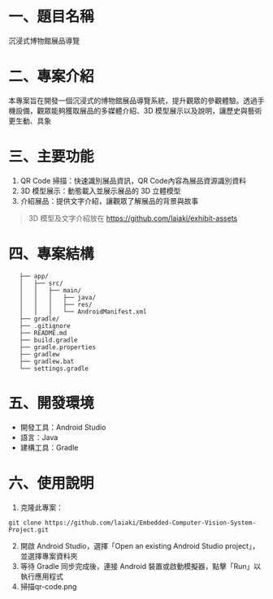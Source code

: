 # 一、題目名稱
沉浸式博物館展品導覽
# 二、專案介紹
本專案旨在開發一個沉浸式的博物館展品導覽系統，提升觀眾的參觀體驗。透過手機設備，觀眾能夠獲取展品的多媒體介紹、3D 模型展示以及說明，讓歷史與藝術更生動、具象

# 三、主要功能
1. QR Code 掃描：快速識別展品資訊，QR Code內容為展品資源識別資料
2. 3D 模型展示：動態載入並展示展品的 3D 立體模型
3. 介紹展品：提供文字介紹，讓觀眾了解展品的背景與故事
>3D 模型及文字介紹放在 https://github.com/laiaki/exhibit-assets
# 四、專案結構

```
   ├── app/
   │   ├── src/
   │   │   ├── main/
   │   │   │   ├── java/
   │   │   │   ├── res/
   │   │   │   └── AndroidManifest.xml
   ├── gradle/
   ├── .gitignore
   ├── README.md
   ├── build.gradle
   ├── gradle.properties
   ├── gradlew
   ├── gradlew.bat
   └── settings.gradle
```
# 五、開發環境
- 開發工具：Android Studio
- 語言：Java
- 建構工具：Gradle
# 六、使用說明
1. 克隆此專案：
```
git clone https://github.com/laiaki/Embedded-Computer-Vision-System-Project.git
```
2. 開啟 Android Studio，選擇「Open an existing Android Studio project」，並選擇專案資料夾
3. 等待 Gradle 同步完成後，連接 Android 裝置或啟動模擬器，點擊「Run」以執行應用程式
4. 掃描qr-code.png
